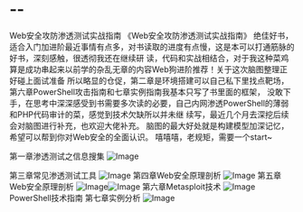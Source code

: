 # --
Web安全攻防渗透测试实战指南
《Web安全攻防渗透测试实战指南》
   绝佳好书，适合入门加进阶最近事情有点多，对书读取的进度有点慢，这是本可以打通筋脉的好书，深刻感触，很透彻我还在继续研
读，代码和实战相结合，对于我这种菜鸡算是成功串起来以前学的杂乱无章的内容Web狗进阶推荐！关于这次脑图整理正好碰上面试准备
所以略显的仓促，第二章是环境搭建可以自己私下里找点靶场，第六章PowerShell攻击指南和七章实例指南我基本只写了书里面的框架，
没敢下手，在思考中深深感受到书需要多次读的必要，自己内网渗透PowerShell的薄弱和PHP代码审计的菜，感觉到技术欠缺所以并未继
续写，最近几个月去深挖后续会对脑图进行补充，也欢迎大佬补充。
脑图的最大好处就是构建模型加深记忆，希望可以帮到你对Web安全的全面认识。
嘻嘻嘻，老规矩，需要一个start~


第一章渗透测试之信息搜集
![Image](https://github.com/smallpo1nt/--/blob/master/Web%E5%AE%89%E5%85%A8%E6%94%BB%E9%98%B2%E6%B8%97%E9%80%8F%E6%B5%8B%E8%AF%95%E5%AE%9E%E6%88%98%E6%8C%87%E5%8D%97/%E5%B8%B8%E8%A7%81%E6%B8%97%E9%80%8F%E6%B5%8B%E8%AF%95%E5%B7%A5%E5%85%B7.png)

第三章常见渗透测试工具
![Image](https://github.com/smallpo1nt/--/blob/master/Web安全攻防渗透测试实战指南/常见渗透测试工具.png)
第四章Web安全原理剖析
![Image](https://github.com/smallpo1nt/--/blob/master/Web%E5%AE%89%E5%85%A8%E6%94%BB%E9%98%B2%E6%B8%97%E9%80%8F%E6%B5%8B%E8%AF%95%E5%AE%9E%E6%88%98%E6%8C%87%E5%8D%97/Web%E5%AE%89%E5%85%A8%E5%8E%9F%E7%90%86%E5%89%96%E6%9E%90.png)
第五章Web安全原理剖析
![Image](https://github.com/smallpo1nt/--/blob/master/Web%E5%AE%89%E5%85%A8%E6%94%BB%E9%98%B2%E6%B8%97%E9%80%8F%E6%B5%8B%E8%AF%95%E5%AE%9E%E6%88%98%E6%8C%87%E5%8D%97/Web%E5%AE%89%E5%85%A8%E5%8E%9F%E7%90%86%E5%89%96%E6%9E%90.png)![Image](https://github.com/smallpo1nt/--/blob/master/Web%E5%AE%89%E5%85%A8%E6%94%BB%E9%98%B2%E6%B8%97%E9%80%8F%E6%B5%8B%E8%AF%95%E5%AE%9E%E6%88%98%E6%8C%87%E5%8D%97/PowerShell%E6%8A%80%E6%9C%AF%E6%8C%87%E5%8D%97.png)
第六章Metasploit技术
![Image](https://github.com/smallpo1nt/--/blob/master/Web%E5%AE%89%E5%85%A8%E6%94%BB%E9%98%B2%E6%B8%97%E9%80%8F%E6%B5%8B%E8%AF%95%E5%AE%9E%E6%88%98%E6%8C%87%E5%8D%97/Metasploit%E6%8A%80%E6%9C%AF.png)
PowerShell技术指南
第七章实例分析
![Image](https://github.com/smallpo1nt/--/blob/master/Web%E5%AE%89%E5%85%A8%E6%94%BB%E9%98%B2%E6%B8%97%E9%80%8F%E6%B5%8B%E8%AF%95%E5%AE%9E%E6%88%98%E6%8C%87%E5%8D%97/%E5%AE%9E%E4%BE%8B%E5%88%86%E6%9E%90.png)
